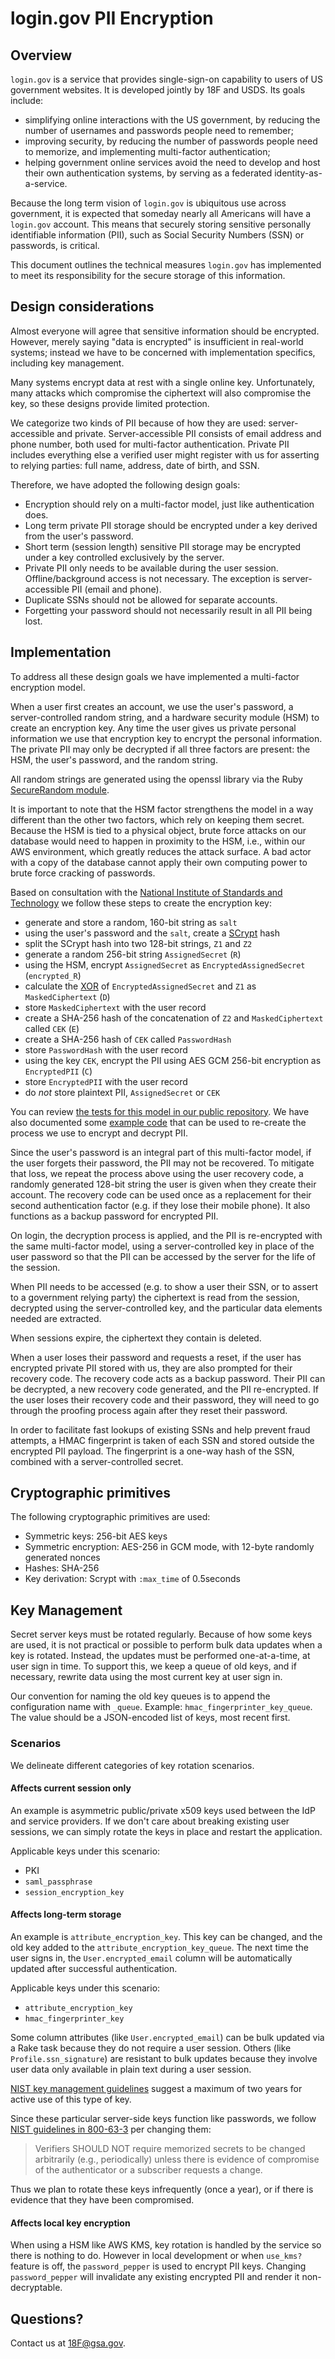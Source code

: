# login.gov PII Encryption

## Overview

`login.gov` is a service that provides single-sign-on capability to
users of US government websites. It is developed jointly by 18F and USDS.
Its goals include:

* simplifying online interactions with the US government, by
  reducing the number of usernames and passwords people need to remember;
* improving security, by reducing the number of passwords people need to memorize,
  and implementing multi-factor authentication;
* helping government online services avoid the need to develop and host their
  own authentication systems, by serving as a federated identity-as-a-service.

Because the long term vision of `login.gov` is ubiquitous use across
government, it is expected that someday nearly all Americans will have a
`login.gov` account. This means that securely storing sensitive personally identifiable
information (PII), such as Social Security Numbers (SSN) or passwords, is critical.

This document outlines the technical measures `login.gov` has implemented to
meet its responsibility for the secure storage of this information.

## Design considerations

Almost everyone will agree that sensitive information should be encrypted.
However, merely saying "data is encrypted" is insufficient in real-world
systems; instead we have to be concerned with implementation specifics,
including key management.

Many systems encrypt data at rest with a single online key.
Unfortunately, many attacks which compromise the
ciphertext will also compromise the key, so these designs provide limited
protection.

We categorize two kinds of PII because of how they are used: server-accessible and private.
Server-accessible PII consists of email address and phone number, both used for multi-factor authentication.
Private PII includes everything else a verified user might register with us for asserting to relying parties:
full name, address, date of birth, and SSN.

Therefore, we have adopted the following design goals:

* Encryption should rely on a multi-factor model, just like authentication does.
* Long term private PII storage should be encrypted under a key derived from the user's
  password.
* Short term (session length) sensitive PII storage may be encrypted
  under a key controlled exclusively by the server.
* Private PII only needs to be available during the user session. Offline/background
  access is not necessary. The exception is server-accessible PII (email and phone).
* Duplicate SSNs should not be allowed for separate accounts.
* Forgetting your password should not necessarily result in all PII being lost.

## Implementation

To address all these design goals we have implemented a multi-factor
encryption model.

When a user first creates an account, we use the user's password,
a server-controlled random string, and a hardware security module (HSM)
to create an encryption key.
Any time the user gives us private personal information
we use that encryption key to encrypt the personal information.
The private PII may only be decrypted if all three factors are present: the HSM,
the user's password, and the random string.

All random strings are generated using the openssl library via
the Ruby [SecureRandom module](https://ruby-doc.org/stdlib-2.3.0/libdoc/securerandom/rdoc/SecureRandom.html).

It is important to note that the HSM factor strengthens the model in a
way different than the other two factors, which rely on keeping them secret.
Because the HSM is tied to a physical object, brute force attacks on our database
would need to happen in proximity to the HSM, i.e., within our AWS environment, which greatly
reduces the attack surface. A bad actor with a copy of the database cannot
apply their own computing power to brute force cracking of passwords.

Based on consultation with the [National Institute of Standards and Technology](https://www.nist.gov/)
we follow these steps to create the encryption key:

* generate and store a random, 160-bit string as `salt`
* using the user's password and the `salt`, create a [SCrypt](https://github.com/pbhogan/scrypt) hash
* split the SCrypt hash into two 128-bit strings, `Z1` and `Z2`
* generate a random 256-bit string `AssignedSecret` (`R`)
* using the HSM, encrypt `AssignedSecret` as `EncryptedAssignedSecret` (`encrypted_R`)
* calculate the [XOR](https://en.wikipedia.org/wiki/Exclusive_or)
  of `EncryptedAssignedSecret` and `Z1` as `MaskedCiphertext` (`D`)
* store `MaskedCiphertext` with the user record
* create a SHA-256 hash of the concatenation of `Z2` and `MaskedCiphertext` called `CEK` (`E`)
* create a SHA-256 hash of `CEK` called `PasswordHash`
* store `PasswordHash` with the user record
* using the key `CEK`, encrypt the PII using AES GCM 256-bit encryption
  as `EncryptedPII` (`C`)
* store `EncryptedPII` with the user record
* do *not* store plaintext PII, `AssignedSecret` or `CEK`

You can review [the tests for this model in our public repository](https://github.com/18F/identity-idp/blob/master/spec/services/pii/nist_encryption_spec.rb). We have also documented some [example code](https://github.com/18F/identity-idp/blob/master/docs/encryption-examples.md) that can be used to re-create the process we use to encrypt and decrypt PII.

Since the user's password is an integral part of this multi-factor
model, if the user forgets their password, the PII may not be recovered.
To mitigate that loss, we repeat the process above using the user recovery
code, a randomly generated 128-bit string the user is given when they create
their account. The recovery code can be used once as a replacement for their
second authentication factor (e.g. if they lose their mobile phone). It also functions
as a backup password for encrypted PII.

On login, the decryption process is applied, and the PII is re-encrypted
with the same multi-factor model, using a server-controlled key in place of the user
password so that the PII can be accessed by the server for the life of the session.

When PII needs to be accessed (e.g. to show a user their SSN, or to assert to a
government relying party) the ciphertext is
read from the session, decrypted using the server-controlled key, and the
particular data elements needed are extracted.

When sessions expire, the ciphertext they contain is deleted.

When a user loses their password and requests a reset, if the user has
encrypted private PII stored with us, they are also prompted for their recovery code.
The recovery code acts as a backup password. Their PII can be decrypted,
a new recovery code generated, and the PII re-encrypted. If the user loses their
recovery code and their password, they will need to go through the proofing process
again after they reset their password.

In order to facilitate fast lookups of existing SSNs and help prevent
fraud attempts, a HMAC fingerprint is taken of each SSN and stored outside
the encrypted PII payload. The fingerprint is a one-way hash of the SSN, combined
with a server-controlled secret.

## Cryptographic primitives

The following cryptographic primitives are used:

- Symmetric keys: 256-bit AES keys
- Symmetric encryption: AES-256 in GCM mode, with 12-byte randomly generated
  nonces
- Hashes: SHA-256
- Key derivation: Scrypt with `:max_time` of 0.5seconds

## Key Management

Secret server keys must be rotated regularly. Because of how some keys are used,
it is not practical or possible to perform bulk data updates when
a key is rotated. Instead, the updates must be performed one-at-a-time,
at user sign in time. To support this, we keep a queue of old keys, and if necessary,
rewrite data using the most current key at user sign in.

Our convention for naming the old key queues is to append the configuration name
with `_queue`. Example: `hmac_fingerprinter_key_queue`. The value
should be a JSON-encoded list of keys, most recent first.

### Scenarios

We delineate different categories of key rotation scenarios.

#### Affects current session only

An example is asymmetric public/private x509 keys used between the IdP and service
providers. If we don't care about breaking existing user sessions, we can simply
rotate the keys in place and restart the application.

Applicable keys under this scenario:

* PKI
* `saml_passphrase`
* `session_encryption_key`

#### Affects long-term storage

An example is `attribute_encryption_key`. This key can be changed, and the old key added
to the `attribute_encryption_key_queue`. The next time the user signs in,
the `User.encrypted_email` column will be automatically updated after successful
authentication.

Applicable keys under this scenario:

* `attribute_encryption_key`
* `hmac_fingerprinter_key`

Some column attributes (like `User.encrypted_email`) can be bulk updated via a Rake task
because they do not require a user session. Others (like `Profile.ssn_signature`) are resistant
to bulk updates because they involve user data only available in plain text during a user session.

[NIST key management guidelines](http://nvlpubs.nist.gov/nistpubs/SpecialPublications/NIST.SP.800-57pt1r4.pdf)
suggest a maximum of two years for active use of this type of key.

Since these particular server-side keys function like passwords, we follow [NIST guidelines in 800-63-3](https://pages.nist.gov/800-63-3/sp800-63b.html#sec5)
per changing them:

> Verifiers SHOULD NOT require memorized secrets to be changed arbitrarily (e.g., periodically) unless there is evidence of compromise of the authenticator or a subscriber requests a change.

Thus we plan to rotate these keys infrequently (once a year), or if there is evidence that they have been compromised.

#### Affects local key encryption

When using a HSM like AWS KMS, key rotation is handled by the service so there is nothing
to do. However in local development or when `use_kms?` feature is off,
the `password_pepper` is used to encrypt PII keys. Changing `password_pepper` will invalidate
any existing encrypted PII and render it non-decryptable.

## Questions?

Contact us at 18F@gsa.gov.
